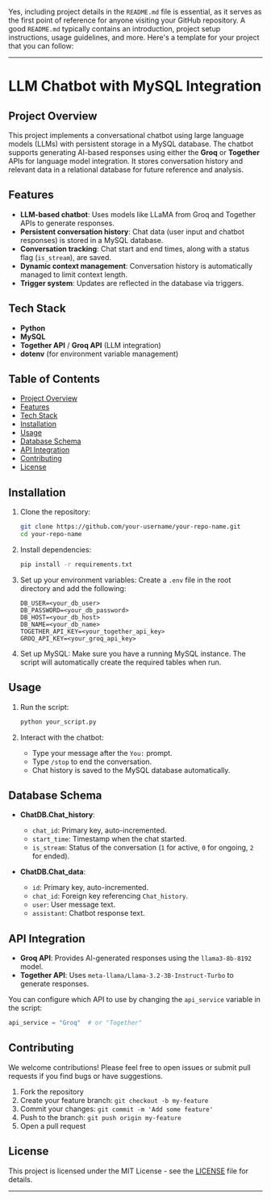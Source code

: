 Yes, including project details in the `README.md` file is essential, as it serves as the first point of reference for anyone visiting your GitHub repository. A good `README.md` typically contains an introduction, project setup instructions, usage guidelines, and more. Here's a template for your project that you can follow:

---

# LLM Chatbot with MySQL Integration

## Project Overview
This project implements a conversational chatbot using large language models (LLMs) with persistent storage in a MySQL database. The chatbot supports generating AI-based responses using either the **Groq** or **Together** APIs for language model integration. It stores conversation history and relevant data in a relational database for future reference and analysis.

## Features
- **LLM-based chatbot**: Uses models like LLaMA from Groq and Together APIs to generate responses.
- **Persistent conversation history**: Chat data (user input and chatbot responses) is stored in a MySQL database.
- **Conversation tracking**: Chat start and end times, along with a status flag (`is_stream`), are saved.
- **Dynamic context management**: Conversation history is automatically managed to limit context length.
- **Trigger system**: Updates are reflected in the database via triggers.

## Tech Stack
- **Python**
- **MySQL**
- **Together API** / **Groq API** (LLM integration)
- **dotenv** (for environment variable management)

## Table of Contents
- [Project Overview](#project-overview)
- [Features](#features)
- [Tech Stack](#tech-stack)
- [Installation](#installation)
- [Usage](#usage)
- [Database Schema](#database-schema)
- [API Integration](#api-integration)
- [Contributing](#contributing)
- [License](#license)

## Installation

1. Clone the repository:
   ```bash
   git clone https://github.com/your-username/your-repo-name.git
   cd your-repo-name
   ```

2. Install dependencies:
   ```bash
   pip install -r requirements.txt
   ```

3. Set up your environment variables:
   Create a `.env` file in the root directory and add the following:
   ```
   DB_USER=<your_db_user>
   DB_PASSWORD=<your_db_password>
   DB_HOST=<your_db_host>
   DB_NAME=<your_db_name>
   TOGETHER_API_KEY=<your_together_api_key>
   GROQ_API_KEY=<your_groq_api_key>
   ```

4. Set up MySQL:
   Make sure you have a running MySQL instance. The script will automatically create the required tables when run.

## Usage

1. Run the script:
   ```bash
   python your_script.py
   ```

2. Interact with the chatbot:
   - Type your message after the `You:` prompt.
   - Type `/stop` to end the conversation.
   - Chat history is saved to the MySQL database automatically.

## Database Schema

- **ChatDB.Chat_history**:
   - `chat_id`: Primary key, auto-incremented.
   - `start_time`: Timestamp when the chat started.
   - `is_stream`: Status of the conversation (`1` for active, `0` for ongoing, `2` for ended).

- **ChatDB.Chat_data**:
   - `id`: Primary key, auto-incremented.
   - `chat_id`: Foreign key referencing `Chat_history`.
   - `user`: User message text.
   - `assistant`: Chatbot response text.

## API Integration

- **Groq API**: Provides AI-generated responses using the `llama3-8b-8192` model.
- **Together API**: Uses `meta-llama/Llama-3.2-3B-Instruct-Turbo` to generate responses.

You can configure which API to use by changing the `api_service` variable in the script:
```python
api_service = "Groq"  # or "Together"
```

## Contributing

We welcome contributions! Please feel free to open issues or submit pull requests if you find bugs or have suggestions.

1. Fork the repository
2. Create your feature branch: `git checkout -b my-feature`
3. Commit your changes: `git commit -m 'Add some feature'`
4. Push to the branch: `git push origin my-feature`
5. Open a pull request

## License
This project is licensed under the MIT License - see the [LICENSE](LICENSE) file for details.

---
